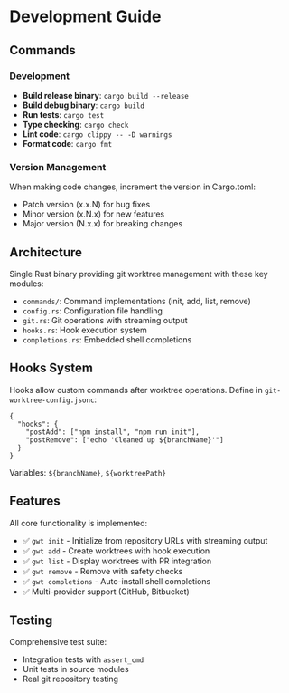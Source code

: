 # Development Guide

## Commands

### Development
- **Build release binary**: `cargo build --release`
- **Build debug binary**: `cargo build`
- **Run tests**: `cargo test`
- **Type checking**: `cargo check`
- **Lint code**: `cargo clippy -- -D warnings`
- **Format code**: `cargo fmt`

### Version Management
When making code changes, increment the version in Cargo.toml:
- Patch version (x.x.N) for bug fixes
- Minor version (x.N.x) for new features
- Major version (N.x.x) for breaking changes

## Architecture

Single Rust binary providing git worktree management with these key modules:
- `commands/`: Command implementations (init, add, list, remove)
- `config.rs`: Configuration file handling  
- `git.rs`: Git operations with streaming output
- `hooks.rs`: Hook execution system
- `completions.rs`: Embedded shell completions

## Hooks System

Hooks allow custom commands after worktree operations. Define in `git-worktree-config.jsonc`:

```jsonc
{
  "hooks": {
    "postAdd": ["npm install", "npm run init"],
    "postRemove": ["echo 'Cleaned up ${branchName}'"]
  }
}
```

Variables: `${branchName}`, `${worktreePath}`

## Features

All core functionality is implemented:
- ✅ `gwt init` - Initialize from repository URLs with streaming output
- ✅ `gwt add` - Create worktrees with hook execution
- ✅ `gwt list` - Display worktrees with PR integration
- ✅ `gwt remove` - Remove with safety checks
- ✅ `gwt completions` - Auto-install shell completions
- ✅ Multi-provider support (GitHub, Bitbucket)

## Testing

Comprehensive test suite:
- Integration tests with `assert_cmd`
- Unit tests in source modules
- Real git repository testing
